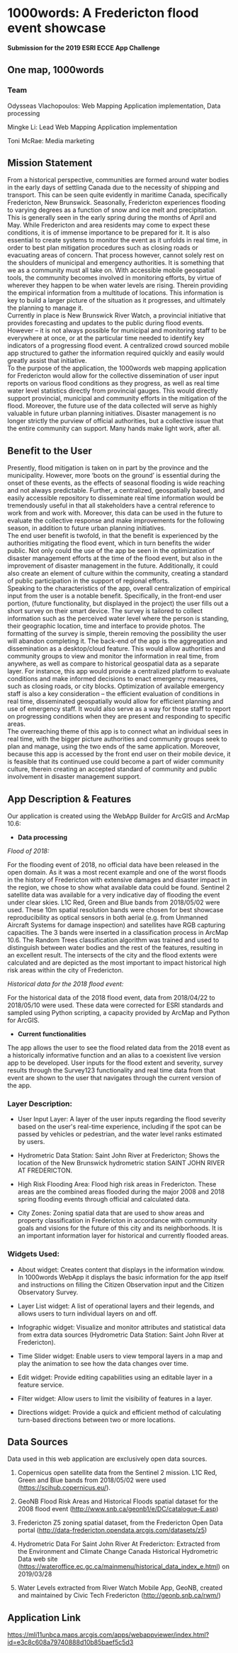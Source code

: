 # 1000words: A Fredericton flood event showcase
__Submission for the 2019 ESRI ECCE App Challenge__

## __One map, 1000words__

### Team

Odysseas Vlachopoulos: Web Mapping Application implementation, Data processing

Mingke Li: Lead Web Mapping Application implementation

Toni McRae: Media marketing


## Mission Statement

From a historical perspective, communities are formed around water bodies in the early days of settling Canada due to the necessity of shipping and transport. This can be seen quite evidently in maritime Canada, specifically Fredericton, New Brunswick. Seasonally, Fredericton experiences flooding to varying degrees as a function of snow and ice melt and precipitation. This is generally seen in the early spring during the months of April and May. While Fredericton and area residents may come to expect these conditions, it is of immense importance to be prepared for it. It is also essential to create systems to monitor the event as it unfolds in real time, in order to best plan mitigation procedures such as closing roads or evacuating areas of concern. That process however, cannot solely rest on the shoulders of municipal and emergency authorities. It is something that we as a community must all take on. With accessible mobile geospatial tools, the community becomes involved in monitoring efforts, by virtue of wherever they happen to be when water levels are rising. Therein providing the empirical information from a multitude of locations. This information is key to build a larger picture of the situation as it progresses, and ultimately the planning to manage it.  
Currently in place is New Brunswick River Watch, a provincial initiative that provides forecasting and updates to the public during flood events. However – it is not always possible for municipal and monitoring staff to be everywhere at once, or at the particular time needed to identify key indicators of a progressing flood event. A centralized crowd sourced mobile app structured to gather the information required quickly and easily would greatly assist that initiative.  
To the purpose of the application, the 1000words web mapping application for Fredericton would allow for the collective dissemination of user input reports on various flood conditions as they progress, as well as real time water level statistics directly from provincial gauges. This would directly support provincial, municipal and community efforts in the mitigation of the flood. Moreover, the future use of the data collected will serve as highly valuable in future urban planning initiatives. Disaster management is no longer strictly the purview of official authorities, but a collective issue that the entire community can support. Many hands make light work, after all.  


## Benefit to the User

Presently, flood mitigation is taken on in part by the province and the municipality. However, more ‘boots on the ground’ is essential during the onset of these events, as the effects of seasonal flooding is wide reaching and not always predictable. Further, a centralized, geospatially based, and easily accessible repository to disseminate real time information would be tremendously useful in that all stakeholders have a central reference to work from and work with. Moreover, this data can be used in the future to evaluate the collective response and make improvements for the following season, in addition to future urban planning initiatives.  
The end user benefit is twofold, in that the benefit is experienced by the authorities mitigating the flood event, which in turn benefits the wider public. Not only could the use of the app be seen in the optimization of disaster management efforts at the time of the flood event, but also in the improvement of disaster management in the future. Additionally, it could also create an element of culture within the community, creating a standard of public participation in the support of regional efforts.  
Speaking to the characteristics of the app, overall centralization of empirical input from the user is a notable benefit. Specifically, in the front-end user portion, (future functionality, but displayed in the project) the user fills out a short survey on their smart device. The survey is tailored to collect information such as the perceived water level where the person is standing, their geographic location, time and interface to provide photos. The formatting of the survey is simple, therein removing the possibility the user will abandon completing it. The back-end of the app is the aggregation and dissemination as a desktop/cloud feature. This would allow authorities and community groups to view and monitor the information in real time, from anywhere, as well as compare to historical geospatial data as a separate layer. For instance, this app would provide a centralized platform to evaluate conditions and make informed decisions to enact emergency measures, such as closing roads, or city blocks. Optimization of available emergency staff is also a key consideration – the efficient evaluation of conditions in real time, disseminated geospatially would allow for efficient planning and use of emergency staff. It would also serve as a way for those staff to report on progressing conditions when they are present and responding to specific areas.  
The overreaching theme of this app is to connect what an individual sees in real time, with the bigger picture authorities and community groups seek to plan and manage, using the two ends of the same application. Moreover, because this app is accessed by the front end user on their mobile device, it is feasible that its continued use could become a part of wider community culture, therein creating an accepted standard of community and public involvement in disaster management support.  


## App Description & Features

Our application is created using the WebApp Builder for ArcGIS and ArcMap 10.6:

* __Data processing__

_Flood of 2018:_

For the flooding event of 2018, no official data have been released in the open domain. As it was a most recent example and one of the worst floods in the history of Fredericton with extensive damages and disaster impact in the region, we chose to show what available data could be found. Sentinel 2 satellite data was available for a very indicative day of flooding the event under clear skies. L1C Red, Green and Blue bands from 2018/05/02 were used.  These 10m spatial resolution bands were chosen for best showcase reproducibility as optical sensors in both aerial (e.g. from Unmanned Aircraft Systems for damage inspection) and satellites have RGB capturing capacities. The 3 bands were inserted in a classification process in ArcMap 10.6. The Random Trees classification algorithm was trained and used to distinguish between water bodies and the rest of the features, resulting in an excellent result.
The intersects of the city and the flood extents were calculated and are depicted as the most important to impact historical high risk areas within the city of Fredericton.

_Historical data for the 2018 flood event:_

For the historical data of the 2018 flood event, data from 2018/04/22 to 2018/05/10 were used. These data were corrected for ESRI standards and sampled using Python scripting, a capacity provided by ArcMap and Python for ArcGIS. 

* __Current functionalities__

The app allows the user to see the flood related data from the 2018 event as a historically informative function and an alias to a coexistent live version app to be developed.
User inputs for the flood extent and severity, survey results through the Survey123 functionality and real time data from that event are shown to the user that navigates through the current version of the app.


### Layer Description:

- User Input Layer: A layer of the user inputs regarding the flood severity based on the user's real-time experience, including if the spot can be passed by vehicles or pedestrian, and the water level ranks estimated by users. 

- Hydrometric Data Station: Saint John River at Fredericton; Shows the location of the New Brunswick hydrometric station SAINT JOHN RIVER AT FREDERICTON.

- High Risk Flooding Area: Flood high risk areas in Fredericton. These areas are the combined areas flooded during the major 2008 and 2018 spring flooding events through official and calculated data. 

- City Zones: Zoning spatial data that are used to show areas and property classification in Fredericton in accordance with community goals and visions for the future of this city and its neighborhoods. It is an important information layer for historical and currently flooded areas.

### Widgets Used:

- About widget: Creates content that displays in the information window. In 1000words WebApp it displays the basic information for the app itself and instructions on filling the Citizen Observation input and the Citizen Observatory Survey.

- Layer List widget: A list of operational layers and their legends, and allows users to turn individual layers on and off.

- Infographic widget: Visualize and monitor attributes and statistical data from extra data sources (Hydrometric Data Station: Saint John River at Fredericton).

- Time Slider widget: Enable users to view temporal layers in a map and play the animation to see how the data changes over time.

- Edit widget: Provide editing capabilities using an editable layer in a feature service.

- Filter widget: Allow users to limit the visibility of features in a layer.

- Directions widget: Provide a quick and efficient method of calculating turn-based directions between two or more locations.


## Data Sources

Data used in this web application are exclusively open data sources.

1.	Copernicus open satellite data from the Sentinel 2 mission. L1C Red, Green and Blue bands from 2018/05/02 were used (https://scihub.copernicus.eu/).  

2.	GeoNB Flood Risk Areas and Historical Floods spatial dataset for the 2008 flood event (http://www.snb.ca/geonb1/e/DC/catalogue-E.asp)

3.	Fredericton Z5 zoning spatial dataset, from the Fredericton Open Data portal (http://data-fredericton.opendata.arcgis.com/datasets/z5)

4.	Hydrometric Data For Saint John River At Fredericton: Extracted from the Environment and Climate Change Canada Historical Hydrometric Data web site (https://wateroffice.ec.gc.ca/mainmenu/historical_data_index_e.html) on 2019/03/28

5.	Water Levels extracted from River Watch Mobile App, GeoNB, created and maintained by Civic Tech Fredericton (http://geonb.snb.ca/rwm/)


## Application Link
https://mli11unbca.maps.arcgis.com/apps/webappviewer/index.html?id=e3c8c608a79740888d10b85baef5c5d3






